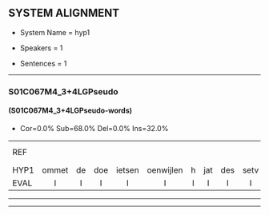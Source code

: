 
## SYSTEM ALIGNMENT

- System Name = hyp1

- Speakers = 1

- Sentences = 1

---

### S01C067M4_3+4LGPseudo

#### (S01C067M4_3+4LGPseudo-words)

- Cor=0.0%	Sub=68.0%	Del=0.0%	Ins=32.0%

|  |  |  |  |  |  |  |  |  |  |  |  |  |  |  |  |  |  |  |  |  |  |  |  |  |  |  |  |  |  |  |  |  |  |  |  |  |  |  |  |  |  |  |  |  |  |  |  |  |  |  |  |  |  |  |  |  |  |  |  |  |  |  |  |  |  |  |  |  |  |  |  |  |  |  |  |  |  |  |  |  |  |  |  |  |  |  |  |  |  |  |  |  |  |  |  |  |  |  |  |  |  |  |  |
|:--- |:---:|:---:|:---:|:---:|:---:|:---:|:---:|:---:|:---:|:---:|:---:|:---:|:---:|:---:|:---:|:---:|:---:|:---:|:---:|:---:|:---:|:---:|:---:|:---:|:---:|:---:|:---:|:---:|:---:|:---:|:---:|:---:|:---:|:---:|:---:|:---:|:---:|:---:|:---:|:---:|:---:|:---:|:---:|:---:|:---:|:---:|:---:|:---:|:---:|:---:|:---:|:---:|:---:|:---:|:---:|:---:|:---:|:---:|:---:|:---:|:---:|:---:|:---:|:---:|:---:|:---:|:---:|:---:|:---:|:---:|:---:|:---:|:---:|:---:|:---:|:---:|:---:|:---:|:---:|:---:|:---:|:---:|:---:|:---:|:---:|:---:|:---:|:---:|:---:|:---:|:---:|:---:|:---:|:---:|:---:|:---:|:---:|:---:|:---:|:---:|:---:|:---:|:---:|
| REF |  |  |  |  |  |  |  |  |  |  |  |  |  |  |  |  |  |  |  |  |  |  |  |  |  |  |  |  |  |  |  |  |  | ometuif | toejietsen | oonwijlen | * | jattesiet | * | nurudien | * | * | * | * | * | * | * | * | deuveltek | juitonie | gevijdel | * | sidowaan | spekkeraai | wachteniek | verpierik | * | nappegreeuw | mantaroen | schielendaspen | * | * | crobeklunker | kabbestepen | verwarig*(verwarring) | ooiebiekje | fandelig | jalekrewen | * | * | smoralij | * | zeekvlachine | kanaroe | toineetlijgen | meitsegrok | * | kantelogsten | * | ondermind | * | choporatie | * | * | zennebral | * | * | ijraspangen | blottenduuf | * | * | girdofhaalder | * | tobbermoeit | * | poentalschouden | * | * | havedil | verbrakkertje | gerauwejaak | *(haperen) | hapeneren |
| HYP1 | ommet | de | doe | ietsen | oenwijlen | h | jat | des | setv | ner | ne | rudin | fte | stoeln | eh | das | stuin | stoel | i | das | deva | deiveltek | ju | tany | ge | fa | videl | cedo | ced | van | spiker | wacht | enieq | verpirik | na | napen | gre | mamterlon | schelen | das | en | gr | kro | beklunder | kambes | tipen | ver | warring | oimiker | vandeling | jae | ku | kreuwen | so | s | morelli | eik | z | k | fak | ine | kanda | ho | toi | net | liigen | meite | grok | kante | kantel | oogsteng | onder | mit | de | mind | shoo | ati | senel | be | bral | e | eraspan | blotende | duuf | gea | gedof | hel | tober | en | mot | bn | poen | palshouden | shouden | hve | hedin | ve | akrte | ge | ek | heperen | aen | naren |
| EVAL | I | I | I | I | I | I | I | I | I | I | I | I | I | I | I | I | I | I | I | I | I | I | I | I | I | I | I | I | I | I | I | I | I | S | S | S | S | S | S | S | S | S | S | S | S | S | S | S | S | S | S | S | S | S | S | S | S | S | S | S | S | S | S | S | S | S | S | S | S | S | S | S | S | S | S | S | S | S | S | S | S | S | S | S | S | S | S | S | S | S | S | S | S | S | S | S | S | S | S | S | S | S | S |
---

---
